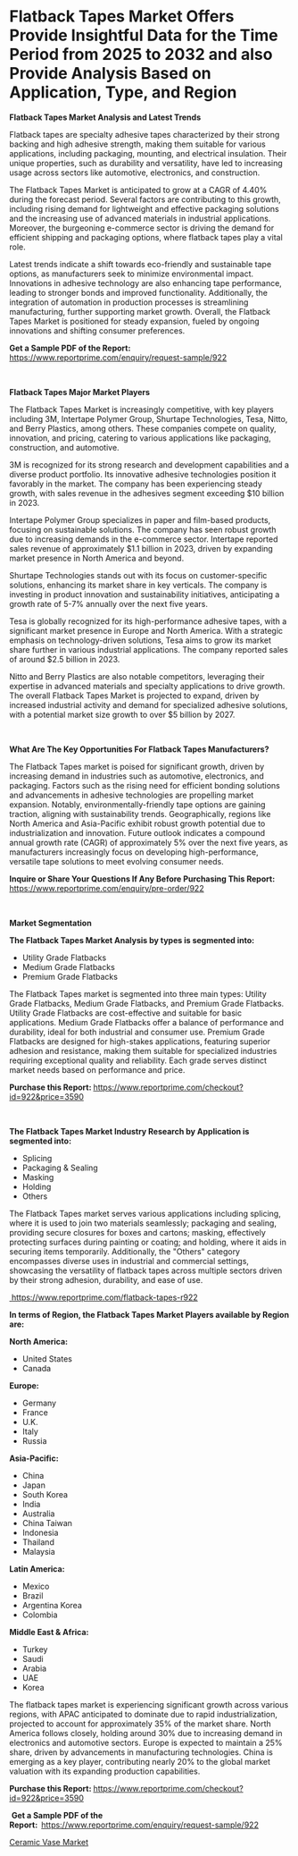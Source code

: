 <p><h1>Flatback Tapes Market Offers Provide Insightful Data for the Time Period from 2025 to 2032 and also Provide Analysis Based on Application, Type, and Region</h1></p><p><strong>Flatback Tapes Market Analysis and Latest Trends</strong></p>
<p><p>Flatback tapes are specialty adhesive tapes characterized by their strong backing and high adhesive strength, making them suitable for various applications, including packaging, mounting, and electrical insulation. Their unique properties, such as durability and versatility, have led to increasing usage across sectors like automotive, electronics, and construction.</p><p>The Flatback Tapes Market is anticipated to grow at a CAGR of 4.40% during the forecast period. Several factors are contributing to this growth, including rising demand for lightweight and effective packaging solutions and the increasing use of advanced materials in industrial applications. Moreover, the burgeoning e-commerce sector is driving the demand for efficient shipping and packaging options, where flatback tapes play a vital role.</p><p>Latest trends indicate a shift towards eco-friendly and sustainable tape options, as manufacturers seek to minimize environmental impact. Innovations in adhesive technology are also enhancing tape performance, leading to stronger bonds and improved functionality. Additionally, the integration of automation in production processes is streamlining manufacturing, further supporting market growth. Overall, the Flatback Tapes Market is positioned for steady expansion, fueled by ongoing innovations and shifting consumer preferences.</p></p>
<p><strong>Get a Sample PDF of the Report:&nbsp;</strong> <a href="https://www.reportprime.com/enquiry/request-sample/922?utm_campaign=3276&utm_medium=2&utm_source=Github&utm_content=ia&utm_term=18032025&utm_id=flatback-tapes">https://www.reportprime.com/enquiry/request-sample/922</a></p>
<p>&nbsp;</p>
<p><strong>Flatback Tapes Major Market Players</strong></p>
<p><p>The Flatback Tapes Market is increasingly competitive, with key players including 3M, Intertape Polymer Group, Shurtape Technologies, Tesa, Nitto, and Berry Plastics, among others. These companies compete on quality, innovation, and pricing, catering to various applications like packaging, construction, and automotive.</p><p>3M is recognized for its strong research and development capabilities and a diverse product portfolio. Its innovative adhesive technologies position it favorably in the market. The company has been experiencing steady growth, with sales revenue in the adhesives segment exceeding $10 billion in 2023.</p><p>Intertape Polymer Group specializes in paper and film-based products, focusing on sustainable solutions. The company has seen robust growth due to increasing demands in the e-commerce sector. Intertape reported sales revenue of approximately $1.1 billion in 2023, driven by expanding market presence in North America and beyond.</p><p>Shurtape Technologies stands out with its focus on customer-specific solutions, enhancing its market share in key verticals. The company is investing in product innovation and sustainability initiatives, anticipating a growth rate of 5-7% annually over the next five years.</p><p>Tesa is globally recognized for its high-performance adhesive tapes, with a significant market presence in Europe and North America. With a strategic emphasis on technology-driven solutions, Tesa aims to grow its market share further in various industrial applications. The company reported sales of around $2.5 billion in 2023.</p><p>Nitto and Berry Plastics are also notable competitors, leveraging their expertise in advanced materials and specialty applications to drive growth. The overall Flatback Tapes Market is projected to expand, driven by increased industrial activity and demand for specialized adhesive solutions, with a potential market size growth to over $5 billion by 2027.</p></p>
<p>&nbsp;</p>
<p><strong>What Are The Key Opportunities For Flatback Tapes Manufacturers?</strong></p>
<p><p>The Flatback Tapes market is poised for significant growth, driven by increasing demand in industries such as automotive, electronics, and packaging. Factors such as the rising need for efficient bonding solutions and advancements in adhesive technologies are propelling market expansion. Notably, environmentally-friendly tape options are gaining traction, aligning with sustainability trends. Geographically, regions like North America and Asia-Pacific exhibit robust growth potential due to industrialization and innovation. Future outlook indicates a compound annual growth rate (CAGR) of approximately 5% over the next five years, as manufacturers increasingly focus on developing high-performance, versatile tape solutions to meet evolving consumer needs.</p></p>
<p><strong>Inquire or Share Your Questions If Any Before Purchasing This Report:</strong> <a href="https://www.reportprime.com/enquiry/pre-order/922?utm_campaign=3276&utm_medium=2&utm_source=Github&utm_content=ia&utm_term=18032025&utm_id=flatback-tapes">https://www.reportprime.com/enquiry/pre-order/922</a></p>
<p>&nbsp;</p>
<p><strong>Market Segmentation</strong></p>
<p><strong>The Flatback Tapes Market Analysis by types is segmented into:</strong></p>
<p><ul><li>Utility Grade Flatbacks</li><li>Medium Grade Flatbacks</li><li>Premium Grade Flatbacks</li></ul></p>
<p><p>The Flatback Tapes market is segmented into three main types: Utility Grade Flatbacks, Medium Grade Flatbacks, and Premium Grade Flatbacks. Utility Grade Flatbacks are cost-effective and suitable for basic applications. Medium Grade Flatbacks offer a balance of performance and durability, ideal for both industrial and consumer use. Premium Grade Flatbacks are designed for high-stakes applications, featuring superior adhesion and resistance, making them suitable for specialized industries requiring exceptional quality and reliability. Each grade serves distinct market needs based on performance and price.</p></p>
<p><strong>Purchase this Report:&nbsp;</strong><a href="https://www.reportprime.com/checkout?id=922&price=3590&utm_campaign=3276&utm_medium=2&utm_source=Github&utm_content=ia&utm_term=18032025&utm_id=flatback-tapes">https://www.reportprime.com/checkout?id=922&price=3590</a></p>
<p>&nbsp;</p>
<p><strong>The Flatback Tapes Market Industry Research by Application is segmented into:</strong></p>
<p><ul><li>Splicing</li><li>Packaging & Sealing</li><li>Masking</li><li>Holding</li><li>Others</li></ul></p>
<p><p>The Flatback Tapes market serves various applications including splicing, where it is used to join two materials seamlessly; packaging and sealing, providing secure closures for boxes and cartons; masking, effectively protecting surfaces during painting or coating; and holding, where it aids in securing items temporarily. Additionally, the "Others" category encompasses diverse uses in industrial and commercial settings, showcasing the versatility of flatback tapes across multiple sectors driven by their strong adhesion, durability, and ease of use.</p></p>
<p><a href="https://www.reportprime.com/flatback-tapes-r922?utm_campaign=3276&utm_medium=2&utm_source=Github&utm_content=ia&utm_term=18032025&utm_id=flatback-tapes">&nbsp;https://www.reportprime.com/flatback-tapes-r922</a></p>
<p><strong>In terms of Region, the Flatback Tapes Market Players available by Region are:</strong></p>
<p>
    <p> <strong> North America: </strong>
        <ul>
            <li>United States</li>
            <li>Canada</li>
        </ul>
        </p> 
    <p> <strong> Europe: </strong>
        <ul>
            <li>Germany</li>
            <li>France</li>
            <li>U.K.</li>
            <li>Italy</li>
            <li>Russia</li>
        </ul>
        </p> 
    <p> <strong> Asia-Pacific: </strong>
        <ul>
            <li>China</li>
            <li>Japan</li>
            <li>South Korea</li>
            <li>India</li>
            <li>Australia</li>
            <li>China Taiwan</li>
            <li>Indonesia</li>
            <li>Thailand</li>
            <li>Malaysia</li>
        </ul>
        </p> 
    <p> <strong> Latin America: </strong>
        <ul>
            <li>Mexico</li>
            <li>Brazil</li>
            <li>Argentina Korea</li>
            <li>Colombia</li>
        </ul>
        </p> 
    <p> <strong> Middle East & Africa: </strong>
        <ul>
            <li>Turkey</li>
            <li>Saudi</li>
            <li>Arabia</li>
            <li>UAE</li>
            <li>Korea</li>
        </ul>
    </p>
    </p>
<p><p>The flatback tapes market is experiencing significant growth across various regions, with APAC anticipated to dominate due to rapid industrialization, projected to account for approximately 35% of the market share. North America follows closely, holding around 30% due to increasing demand in electronics and automotive sectors. Europe is expected to maintain a 25% share, driven by advancements in manufacturing technologies. China is emerging as a key player, contributing nearly 20% to the global market valuation with its expanding production capabilities.</p></p>
<p><strong>Purchase this Report: </strong><a href="https://www.reportprime.com/checkout?id=922&price=3590&utm_campaign=3276&utm_medium=2&utm_source=Github&utm_content=ia&utm_term=18032025&utm_id=flatback-tapes">https://www.reportprime.com/checkout?id=922&price=3590</a></p>
<p>&nbsp;<strong>Get a Sample PDF of the Report:&nbsp;&nbsp;</strong><a href="https://www.reportprime.com/enquiry/request-sample/922?utm_campaign=3276&utm_medium=2&utm_source=Github&utm_content=ia&utm_term=18032025&utm_id=flatback-tapes">https://www.reportprime.com/enquiry/request-sample/922</a></p>
<p><strong></strong></p>
<p><p><a href="https://github.com/biyajausenik/Market-Research-Report-List-1/blob/main/ceramic-vase-market.md?utm_campaign=3276&utm_medium=2&utm_source=Github&utm_content=ia&utm_term=18032025&utm_id=flatback-tapes">Ceramic Vase Market</a></p></p>
